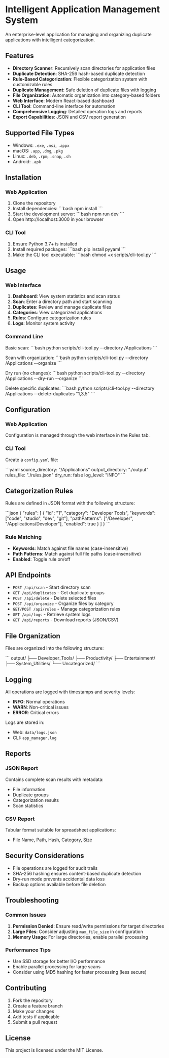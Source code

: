 # Intelligent Application Management System

An enterprise-level application for managing and organizing duplicate applications with intelligent categorization.

## Features

- **Directory Scanner**: Recursively scan directories for application files
- **Duplicate Detection**: SHA-256 hash-based duplicate detection
- **Rule-Based Categorization**: Flexible categorization system with customizable rules
- **Duplicate Management**: Safe deletion of duplicate files with logging
- **File Organization**: Automatic organization into category-based folders
- **Web Interface**: Modern React-based dashboard
- **CLI Tool**: Command-line interface for automation
- **Comprehensive Logging**: Detailed operation logs and reports
- **Export Capabilities**: JSON and CSV report generation

## Supported File Types

- Windows: `.exe`, `.msi`, `.appx`
- macOS: `.app`, `.dmg`, `.pkg`
- Linux: `.deb`, `.rpm`, `.snap`, `.sh`
- Android: `.apk`

## Installation

### Web Application

1. Clone the repository
2. Install dependencies:
   \`\`\`bash
   npm install
   \`\`\`
3. Start the development server:
   \`\`\`bash
   npm run dev
   \`\`\`
4. Open http://localhost:3000 in your browser

### CLI Tool

1. Ensure Python 3.7+ is installed
2. Install required packages:
   \`\`\`bash
   pip install pyyaml
   \`\`\`
3. Make the CLI tool executable:
   \`\`\`bash
   chmod +x scripts/cli-tool.py
   \`\`\`

## Usage

### Web Interface

1. **Dashboard**: View system statistics and scan status
2. **Scan**: Enter a directory path and start scanning
3. **Duplicates**: Review and manage duplicate files
4. **Categories**: View categorized applications
5. **Rules**: Configure categorization rules
6. **Logs**: Monitor system activity

### Command Line

Basic scan:
\`\`\`bash
python scripts/cli-tool.py --directory /Applications
\`\`\`

Scan with organization:
\`\`\`bash
python scripts/cli-tool.py --directory /Applications --organize
\`\`\`

Dry run (no changes):
\`\`\`bash
python scripts/cli-tool.py --directory /Applications --dry-run --organize
\`\`\`

Delete specific duplicates:
\`\`\`bash
python scripts/cli-tool.py --directory /Applications --delete-duplicates "1,3,5"
\`\`\`

## Configuration

### Web Application

Configuration is managed through the web interface in the Rules tab.

### CLI Tool

Create a `config.yaml` file:

\`\`\`yaml
source_directory: "/Applications"
output_directory: "./output"
rules_file: "./rules.json"
dry_run: false
log_level: "INFO"
\`\`\`

## Categorization Rules

Rules are defined in JSON format with the following structure:

\`\`\`json
{
  "rules": [
    {
      "id": "1",
      "category": "Developer Tools",
      "keywords": ["code", "studio", "dev", "git"],
      "pathPatterns": ["/Developer", "/Applications/Developer"],
      "enabled": true
    }
  ]
}
\`\`\`

### Rule Matching

- **Keywords**: Match against file names (case-insensitive)
- **Path Patterns**: Match against full file paths (case-insensitive)
- **Enabled**: Toggle rule on/off

## API Endpoints

- `POST /api/scan` - Start directory scan
- `GET /api/duplicates` - Get duplicate groups
- `POST /api/delete` - Delete selected files
- `POST /api/organize` - Organize files by category
- `GET/POST /api/rules` - Manage categorization rules
- `GET /api/logs` - Retrieve system logs
- `GET /api/reports` - Download reports (JSON/CSV)

## File Organization

Files are organized into the following structure:

\`\`\`
output/
├── Developer_Tools/
├── Productivity/
├── Entertainment/
├── System_Utilities/
└── Uncategorized/
\`\`\`

## Logging

All operations are logged with timestamps and severity levels:

- **INFO**: Normal operations
- **WARN**: Non-critical issues
- **ERROR**: Critical errors

Logs are stored in:
- Web: `data/logs.json`
- CLI: `app_manager.log`

## Reports

### JSON Report
Contains complete scan results with metadata:
- File information
- Duplicate groups
- Categorization results
- Scan statistics

### CSV Report
Tabular format suitable for spreadsheet applications:
- File Name, Path, Hash, Category, Size

## Security Considerations

- File operations are logged for audit trails
- SHA-256 hashing ensures content-based duplicate detection
- Dry-run mode prevents accidental data loss
- Backup options available before file deletion

## Troubleshooting

### Common Issues

1. **Permission Denied**: Ensure read/write permissions for target directories
2. **Large Files**: Consider adjusting `max_file_size` in configuration
3. **Memory Usage**: For large directories, enable parallel processing

### Performance Tips

- Use SSD storage for better I/O performance
- Enable parallel processing for large scans
- Consider using MD5 hashing for faster processing (less secure)

## Contributing

1. Fork the repository
2. Create a feature branch
3. Make your changes
4. Add tests if applicable
5. Submit a pull request

## License

This project is licensed under the MIT License.
